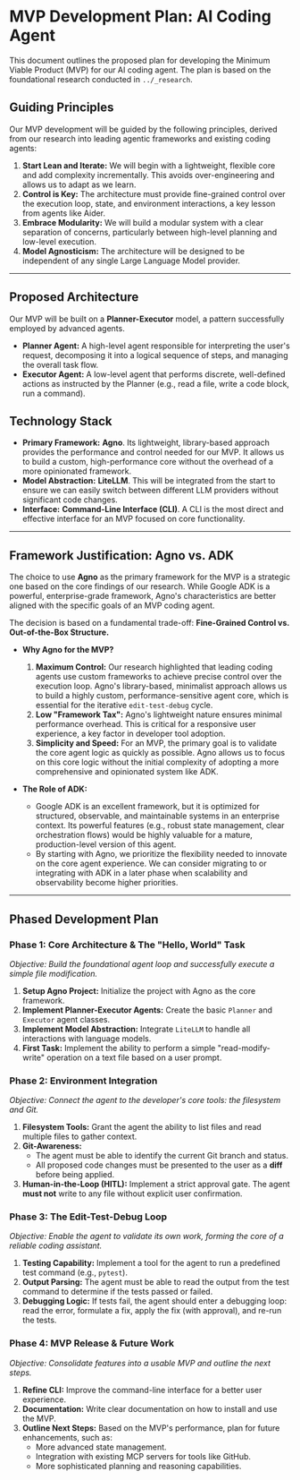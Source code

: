 # MVP Development Plan: AI Coding Agent

This document outlines the proposed plan for developing the Minimum Viable Product (MVP) for our AI coding agent. The plan is based on the foundational research conducted in `../_research`.

## Guiding Principles

Our MVP development will be guided by the following principles, derived from our research into leading agentic frameworks and existing coding agents:

1.  **Start Lean and Iterate:** We will begin with a lightweight, flexible core and add complexity incrementally. This avoids over-engineering and allows us to adapt as we learn.
2.  **Control is Key:** The architecture must provide fine-grained control over the execution loop, state, and environment interactions, a key lesson from agents like Aider.
3.  **Embrace Modularity:** We will build a modular system with a clear separation of concerns, particularly between high-level planning and low-level execution.
4.  **Model Agnosticism:** The architecture will be designed to be independent of any single Large Language Model provider.

---

## Proposed Architecture

Our MVP will be built on a **Planner-Executor** model, a pattern successfully employed by advanced agents.

-   **Planner Agent:** A high-level agent responsible for interpreting the user's request, decomposing it into a logical sequence of steps, and managing the overall task flow.
-   **Executor Agent:** A low-level agent that performs discrete, well-defined actions as instructed by the Planner (e.g., read a file, write a code block, run a command).

## Technology Stack

-   **Primary Framework:** **Agno**. Its lightweight, library-based approach provides the performance and control needed for our MVP. It allows us to build a custom, high-performance core without the overhead of a more opinionated framework.
-   **Model Abstraction:** **LiteLLM**. This will be integrated from the start to ensure we can easily switch between different LLM providers without significant code changes.
-   **Interface:** **Command-Line Interface (CLI)**. A CLI is the most direct and effective interface for an MVP focused on core functionality.

---

## Framework Justification: Agno vs. ADK

The choice to use **Agno** as the primary framework for the MVP is a strategic one based on the core findings of our research. While Google ADK is a powerful, enterprise-grade framework, Agno's characteristics are better aligned with the specific goals of an MVP coding agent.

The decision is based on a fundamental trade-off: **Fine-Grained Control vs. Out-of-the-Box Structure.**

-   **Why Agno for the MVP?**
    1.  **Maximum Control:** Our research highlighted that leading coding agents use custom frameworks to achieve precise control over the execution loop. Agno's library-based, minimalist approach allows us to build a highly custom, performance-sensitive agent core, which is essential for the iterative `edit-test-debug` cycle.
    2.  **Low "Framework Tax":** Agno's lightweight nature ensures minimal performance overhead. This is critical for a responsive user experience, a key factor in developer tool adoption.
    3.  **Simplicity and Speed:** For an MVP, the primary goal is to validate the core agent logic as quickly as possible. Agno allows us to focus on this core logic without the initial complexity of adopting a more comprehensive and opinionated system like ADK.

-   **The Role of ADK:**
    -   Google ADK is an excellent framework, but it is optimized for structured, observable, and maintainable systems in an enterprise context. Its powerful features (e.g., robust state management, clear orchestration flows) would be highly valuable for a mature, production-level version of this agent.
    -   By starting with Agno, we prioritize the flexibility needed to innovate on the core agent experience. We can consider migrating to or integrating with ADK in a later phase when scalability and observability become higher priorities.

---

## Phased Development Plan

### Phase 1: Core Architecture & The "Hello, World" Task

*Objective: Build the foundational agent loop and successfully execute a simple file modification.*

1.  **Setup Agno Project:** Initialize the project with Agno as the core framework.
2.  **Implement Planner-Executor Agents:** Create the basic `Planner` and `Executor` agent classes.
3.  **Implement Model Abstraction:** Integrate `LiteLLM` to handle all interactions with language models.
4.  **First Task:** Implement the ability to perform a simple "read-modify-write" operation on a text file based on a user prompt.

### Phase 2: Environment Integration

*Objective: Connect the agent to the developer's core tools: the filesystem and Git.*

1.  **Filesystem Tools:** Grant the agent the ability to list files and read multiple files to gather context.
2.  **Git-Awareness:**
    -   The agent must be able to identify the current Git branch and status.
    -   All proposed code changes must be presented to the user as a **diff** before being applied.
3.  **Human-in-the-Loop (HITL):** Implement a strict approval gate. The agent **must not** write to any file without explicit user confirmation.

### Phase 3: The Edit-Test-Debug Loop

*Objective: Enable the agent to validate its own work, forming the core of a reliable coding assistant.*

1.  **Testing Capability:** Implement a tool for the agent to run a predefined test command (e.g., `pytest`).
2.  **Output Parsing:** The agent must be able to read the output from the test command to determine if the tests passed or failed.
3.  **Debugging Logic:** If tests fail, the agent should enter a debugging loop: read the error, formulate a fix, apply the fix (with approval), and re-run the tests.

### Phase 4: MVP Release & Future Work

*Objective: Consolidate features into a usable MVP and outline the next steps.*

1.  **Refine CLI:** Improve the command-line interface for a better user experience.
2.  **Documentation:** Write clear documentation on how to install and use the MVP.
3.  **Outline Next Steps:** Based on the MVP's performance, plan for future enhancements, such as:
    -   More advanced state management.
    -   Integration with existing MCP servers for tools like GitHub.
    -   More sophisticated planning and reasoning capabilities.